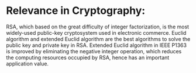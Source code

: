 # Relevance in Cryptography:
RSA, which based on the great difficulty of integer factorization, is the most widely-used public-key cryptosystem used in electronic commerce. Euclid algorithm and extended Euclid algorithm are the best algorithms to solve the public key and private key in RSA. Extended Euclid algorithm in IEEE P1363 is improved by eliminating the negative integer operation, which reduces the computing resources occupied by RSA, hence has an important application value.



